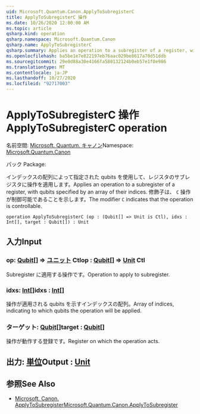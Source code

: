 ```yaml
---
uid: Microsoft.Quantum.Canon.ApplyToSubregisterC
title: ApplyToSubregisterC 操作
ms.date: 10/26/2020 12:00:00 AM
ms.topic: article
qsharp.kind: operation
qsharp.namespace: Microsoft.Quantum.Canon
qsharp.name: ApplyToSubregisterC
qsharp.summary: Applies an operation to a subregister of a register, with qubits specified by an array of their indices. The modifier `C` indicates that the operation is controllable.
ms.openlocfilehash: ba5be1e7e822197eb76aac029be8617a70d51ddb
ms.sourcegitcommit: 29e0d88a30e4166fa580132124b0eb57e1f0e986
ms.translationtype: MT
ms.contentlocale: ja-JP
ms.lasthandoff: 10/27/2020
ms.locfileid: "92717003"
---
```

# <a name="applytosubregisterc-operation"></a><span data-ttu-id="4bafc-102">ApplyToSubregisterC 操作</span><span class="sxs-lookup"><span data-stu-id="4bafc-102">ApplyToSubregisterC operation</span></span>

<span data-ttu-id="4bafc-103">名前空間: [Microsoft. Quantum. キャノン](xref:Microsoft.Quantum.Canon)</span><span class="sxs-lookup"><span data-stu-id="4bafc-103">Namespace: [Microsoft.Quantum.Canon](xref:Microsoft.Quantum.Canon)</span></span>

<span data-ttu-id="4bafc-104">パック [](https://nuget.org/packages/)</span><span class="sxs-lookup"><span data-stu-id="4bafc-104">Package: [](https://nuget.org/packages/)</span></span>


<span data-ttu-id="4bafc-105">インデックスの配列によって指定された qubits を使用して、レジスタのサブレジスタに操作を適用します。</span><span class="sxs-lookup"><span data-stu-id="4bafc-105">Applies an operation to a subregister of a register, with qubits specified by an array of their indices.</span></span>
<span data-ttu-id="4bafc-106">修飾子は、 `C` 操作が制御可能であることを示します。</span><span class="sxs-lookup"><span data-stu-id="4bafc-106">The modifier `C` indicates that the operation is controllable.</span></span>

```qsharp
operation ApplyToSubregisterC (op : (Qubit[] => Unit is Ctl), idxs : Int[], target : Qubit[]) : Unit
```


## <a name="input"></a><span data-ttu-id="4bafc-107">入力</span><span class="sxs-lookup"><span data-stu-id="4bafc-107">Input</span></span>

### <a name="op--qubit--unit-ctl"></a><span data-ttu-id="4bafc-108">op: [Qubit](xref:microsoft.quantum.lang-ref.qubit)[] => [ユニット](xref:microsoft.quantum.lang-ref.unit) Ctl</span><span class="sxs-lookup"><span data-stu-id="4bafc-108">op : [Qubit](xref:microsoft.quantum.lang-ref.qubit)[] => [Unit](xref:microsoft.quantum.lang-ref.unit) Ctl</span></span>

<span data-ttu-id="4bafc-109">Subregister に適用する操作です。</span><span class="sxs-lookup"><span data-stu-id="4bafc-109">Operation to apply to subregister.</span></span>


### <a name="idxs--int"></a><span data-ttu-id="4bafc-110">idxs: [Int](xref:microsoft.quantum.lang-ref.int)[]</span><span class="sxs-lookup"><span data-stu-id="4bafc-110">idxs : [Int](xref:microsoft.quantum.lang-ref.int)[]</span></span>

<span data-ttu-id="4bafc-111">操作が適用される qubits を示すインデックスの配列。</span><span class="sxs-lookup"><span data-stu-id="4bafc-111">Array of indices, indicating to which qubits the operation will be applied.</span></span>


### <a name="target--qubit"></a><span data-ttu-id="4bafc-112">ターゲット: [Qubit](xref:microsoft.quantum.lang-ref.qubit)[]</span><span class="sxs-lookup"><span data-stu-id="4bafc-112">target : [Qubit](xref:microsoft.quantum.lang-ref.qubit)[]</span></span>

<span data-ttu-id="4bafc-113">操作が動作する登録です。</span><span class="sxs-lookup"><span data-stu-id="4bafc-113">Register on which the operation acts.</span></span>



## <a name="output--unit"></a><span data-ttu-id="4bafc-114">出力: [単位](xref:microsoft.quantum.lang-ref.unit)</span><span class="sxs-lookup"><span data-stu-id="4bafc-114">Output : [Unit](xref:microsoft.quantum.lang-ref.unit)</span></span>



## <a name="see-also"></a><span data-ttu-id="4bafc-115">参照</span><span class="sxs-lookup"><span data-stu-id="4bafc-115">See Also</span></span>

- [<span data-ttu-id="4bafc-116">Microsoft. Canon. ApplyToSubregister</span><span class="sxs-lookup"><span data-stu-id="4bafc-116">Microsoft.Quantum.Canon.ApplyToSubregister</span></span>](xref:Microsoft.Quantum.Canon.ApplyToSubregister)